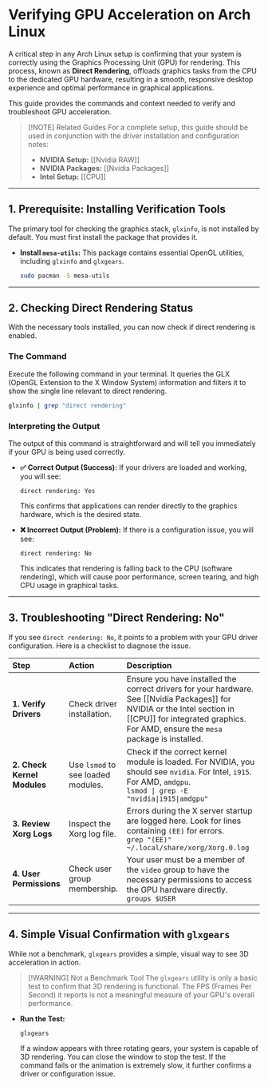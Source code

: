 
# Verifying GPU Acceleration on Arch Linux

A critical step in any Arch Linux setup is confirming that your system is correctly using the Graphics Processing Unit (GPU) for rendering. This process, known as **Direct Rendering**, offloads graphics tasks from the CPU to the dedicated GPU hardware, resulting in a smooth, responsive desktop experience and optimal performance in graphical applications.

This guide provides the commands and context needed to verify and troubleshoot GPU acceleration.

> [!NOTE] Related Guides
> For a complete setup, this guide should be used in conjunction with the driver installation and configuration notes:
> *   **NVIDIA Setup:** [[Nvidia RAW]]
> *   **NVIDIA Packages:** [[Nvidia Packages]]
> *   **Intel Setup:** [[CPU]]

---

## 1. Prerequisite: Installing Verification Tools

The primary tool for checking the graphics stack, `glxinfo`, is not installed by default. You must first install the package that provides it.

*   **Install `mesa-utils`:** This package contains essential OpenGL utilities, including `glxinfo` and `glxgears`.

    ```bash
    sudo pacman -S mesa-utils
    ```

---

## 2. Checking Direct Rendering Status

With the necessary tools installed, you can now check if direct rendering is enabled.

### The Command

Execute the following command in your terminal. It queries the GLX (OpenGL Extension to the X Window System) information and filters it to show the single line relevant to direct rendering.

```bash
glxinfo | grep "direct rendering"
```

### Interpreting the Output

The output of this command is straightforward and will tell you immediately if your GPU is being used correctly.

*   **✅ Correct Output (Success):**
    If your drivers are loaded and working, you will see:
    ```
    direct rendering: Yes
    ```
    This confirms that applications can render directly to the graphics hardware, which is the desired state.

*   **❌ Incorrect Output (Problem):**
    If there is a configuration issue, you will see:
    ```
    direct rendering: No
    ```
    This indicates that rendering is falling back to the CPU (software rendering), which will cause poor performance, screen tearing, and high CPU usage in graphical tasks.

---

## 3. Troubleshooting "Direct Rendering: No"

If you see `direct rendering: No`, it points to a problem with your GPU driver configuration. Here is a checklist to diagnose the issue.

| Step | Action | Description |
| :--- | :--- | :--- |
| **1. Verify Drivers** | Check driver installation. | Ensure you have installed the correct drivers for your hardware. See [[Nvidia Packages]] for NVIDIA or the Intel section in [[CPU]] for integrated graphics. For AMD, ensure the `mesa` package is installed. |
| **2. Check Kernel Modules** | Use `lsmod` to see loaded modules. | Check if the correct kernel module is loaded. For NVIDIA, you should see `nvidia`. For Intel, `i915`. For AMD, `amdgpu`. <br> `lsmod \| grep -E "nvidia\|i915\|amdgpu"` |
| **3. Review Xorg Logs** | Inspect the Xorg log file. | Errors during the X server startup are logged here. Look for lines containing `(EE)` for errors. <br> `grep "(EE)" ~/.local/share/xorg/Xorg.0.log` |
| **4. User Permissions** | Check user group membership. | Your user must be a member of the `video` group to have the necessary permissions to access the GPU hardware directly. <br> `groups $USER` |

---

## 4. Simple Visual Confirmation with `glxgears`

While not a benchmark, `glxgears` provides a simple, visual way to see 3D acceleration in action.

> [!WARNING] Not a Benchmark Tool
> The `glxgears` utility is only a basic test to confirm that 3D rendering is functional. The FPS (Frames Per Second) it reports is not a meaningful measure of your GPU's overall performance.

*   **Run the Test:**
    ```bash
    glxgears
    ```
    If a window appears with three rotating gears, your system is capable of 3D rendering. You can close the window to stop the test. If the command fails or the animation is extremely slow, it further confirms a driver or configuration issue.

